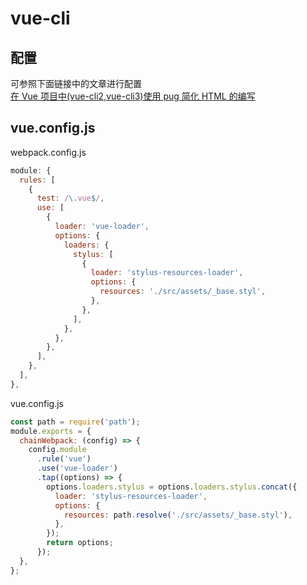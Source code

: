 # vue-cli

## 配置

可参照下面链接中的文章进行配置<br/>
[在 Vue 项目中(vue-cli2,vue-cli3)使用 pug 简化 HTML 的编写](https://www.cnblogs.com/Grewer/p/9427560.html)

## vue.config.js

webpack.config.js

```js
module: {
  rules: [
    {
      test: /\.vue$/,
      use: [
        {
          loader: 'vue-loader',
          options: {
            loaders: {
              stylus: [
                {
                  loader: 'stylus-resources-loader',
                  options: {
                    resources: './src/assets/_base.styl',
                  },
                },
              ],
            },
          },
        },
      ],
    },
  ],
},
```

vue.config.js

```js
const path = require('path');
module.exports = {
  chainWebpack: (config) => {
    config.module
      .rule('vue')
      .use('vue-loader')
      .tap((options) => {
        options.loaders.stylus = options.loaders.stylus.concat({
          loader: 'stylus-resources-loader',
          options: {
            resources: path.resolve('./src/assets/_base.styl'),
          },
        });
        return options;
      });
  },
};
```
